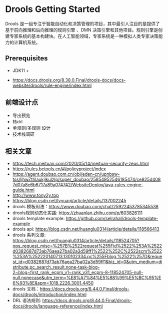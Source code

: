 # Drools Getting Started

Drools 是一组专注于智能自动化和决策管理的项目，其中最引人注目的是提供了基于前向推理和后向推理的规则引擎 、DMN 决策引擎和其他项目。规则引擎是创建专家系统的基本构建块。在人工智能领域，专家系统是一种模拟人类专家决策能力的计算机系统。

## Prerequisites

* JDK11 +

* https://docs.drools.org/8.38.0.Final/drools-docs/docs-website/drools/rule-engine/index.html

## 前端设计点

* 导出预览
* 转drl
* 单规则/多规则 设计
* 技术栈调研

## 相关文章

* https://tech.meituan.com/2020/05/14/meituan-security-zeus.html
* https://rules.bctools.cn/#/policyproject/index
* https://agent.doubao.com.cn/obj/eden-cn/upnbsw-tss/ljhwZthlaukjlkulzlp/super_doubao/25854952546185474/ce825d4087d07a8e6b6717a89a074742/WebsiteDeploy/java-rules-engine-guide.html
* http://www.tony2y.top
* https://blog.csdn.net/lvyuanj/article/details/137002245
* drools 模板用法：https://www.doubao.com/chat/25922453785345538
* drools规则动态化实践: https://zhuanlan.zhihu.com/p/603826111
* drools template example: https://github.com/selrahal/drools-template-example
* drools api: https://blog.csdn.net/huanglu0314/article/details/118566413
* drools 系列文章: https://blog.csdn.net/huanglu0314/article/details/118524705?ops_request_misc=%257B%2522request%255Fid%2522%253A%2522d0382687d73ab76aea27ba02a3d59ff1%2522%252C%2522scm%2522%253A%252220140713.130102334.pc%255Fblog.%2522%257D&request_id=d0382687d73ab76aea27ba02a3d59ff1&biz_id=0&utm_medium=distribute.pc_search_result.none-task-blog-2~blog~first_rank_ecpm_v1~rank_v31_ecpm-8-118524705-null-null.nonecase&utm_term=%E8%A7%84%E5%88%99%E5%BC%95%E6%93%8E&spm=1018.2226.3001.4450
* drools 文档：https://docs.drools.org/8.44.0.Final/drools-docs/drools/introduction/index.html
* DRL 语法规则: https://docs.drools.org/8.44.0.Final/drools-docs/drools/language-reference/index.html